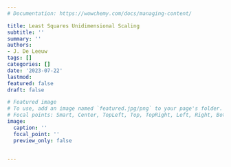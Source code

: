 ```yaml
---
# Documentation: https://wowchemy.com/docs/managing-content/

title: Least Squares Unidimensional Scaling
subtitle: ''
summary: ''
authors:
- J. De Leeuw
tags: []
categories: []
date: '2023-07-22'
lastmod: 
featured: false
draft: false

# Featured image
# To use, add an image named `featured.jpg/png` to your page's folder.
# Focal points: Smart, Center, TopLeft, Top, TopRight, Left, Right, BottomLeft, Bottom, BottomRight.
image:
  caption: ''
  focal_point: ''
  preview_only: false


---
```

